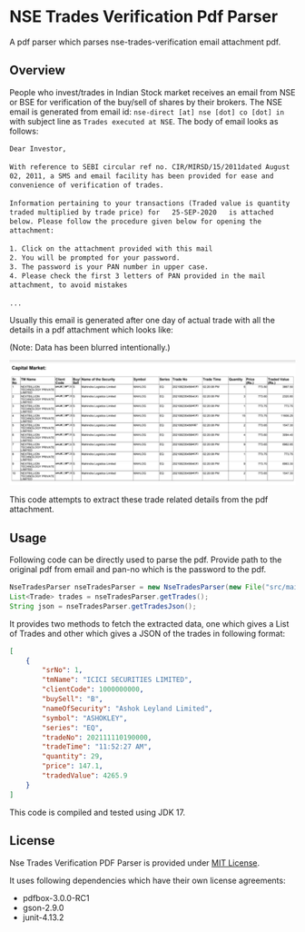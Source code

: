 # NSE Trades Verification Pdf Parser


A pdf parser which parses nse-trades-verification email attachment pdf.

## Overview

People who invest/trades in Indian Stock market receives an email from NSE or BSE for verification of the buy/sell of shares by their brokers. The NSE email is generated  from email id: `nse-direct [at] nse [dot] co [dot] in` with subject line as `Trades executed at NSE`. The body of email looks as follows:

```
Dear Investor,

With reference to SEBI circular ref no. CIR/MIRSD/15/2011dated August 02, 2011, a SMS and email facility has been provided for ease and convenience of verification of trades.

Information pertaining to your transactions (Traded value is quantity traded multiplied by trade price) for   25-SEP-2020   is attached below. Please follow the procedure given below for opening the attachment:

1. Click on the attachment provided with this mail
2. You will be prompted for your password.
3. The password is your PAN number in upper case.
4. Please check the first 3 letters of PAN provided in the mail attachment, to avoid mistakes

...
```
  
Usually this email is generated after one day of actual trade with all the details in a pdf attachment which looks like:

(Note: Data has been blurred intentionally.)

![](./src/main/resources/trades-attachment.webp)

This code attempts to extract these trade related details from the pdf attachment.

## Usage

Following code can be directly used to parse the pdf. Provide path to the original pdf from email and pan-no which is the password to the pdf.

```java
NseTradesParser nseTradesParser = new NseTradesParser(new File("src/main/resources/trades.pdf"),"pan-no");
List<Trade> trades = nseTradesParser.getTrades();
String json = nseTradesParser.getTradesJson();
```

It provides two methods to fetch the extracted data, one which gives a List of Trades and other which gives a JSON of the trades in following format:

```json
[
	{
		"srNo": 1,
		"tmName": "ICICI SECURITIES LIMITED",
		"clientCode": 1000000000,
		"buySell": "B",
		"nameOfSecurity": "Ashok Leyland Limited",
		"symbol": "ASHOKLEY",
		"series": "EQ",
		"tradeNo": 202111110190000,
		"tradeTime": "11:52:27 AM",
		"quantity": 29,
		"price": 147.1,
		"tradedValue": 4265.9
	}
]
```
This code is compiled and tested using JDK 17.

## License

Nse Trades Verification PDF Parser is provided under [MIT License](./LICENSE).

It uses following dependencies which have their own license agreements:
- pdfbox-3.0.0-RC1
- gson-2.9.0
- junit-4.13.2
